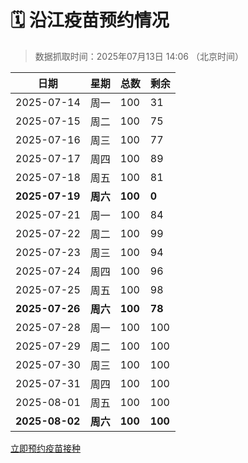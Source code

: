 # 🗓️ 沿江疫苗预约情况

> 数据抓取时间：2025年07月13日 14:06 （北京时间）

| 日期 | 星期 | 总数 | 剩余 |
|------|------|------|------|
| 2025-07-14 | 周一 | 100 | 31 |
| 2025-07-15 | 周二 | 100 | 75 |
| 2025-07-16 | 周三 | 100 | 77 |
| 2025-07-17 | 周四 | 100 | 89 |
| 2025-07-18 | 周五 | 100 | 81 |
| **2025-07-19** | **周六** | **100** | **0** |
| 2025-07-21 | 周一 | 100 | 84 |
| 2025-07-22 | 周二 | 100 | 99 |
| 2025-07-23 | 周三 | 100 | 94 |
| 2025-07-24 | 周四 | 100 | 96 |
| 2025-07-25 | 周五 | 100 | 98 |
| **2025-07-26** | **周六** | **100** | **78** |
| 2025-07-28 | 周一 | 100 | 100 |
| 2025-07-29 | 周二 | 100 | 100 |
| 2025-07-30 | 周三 | 100 | 100 |
| 2025-07-31 | 周四 | 100 | 100 |
| 2025-08-01 | 周五 | 100 | 100 |
| **2025-08-02** | **周六** | **100** | **100** |


<div class="button-container">
<a class="btn" href="http://yfzweb.ishequ.net/#/login" target="_blank">立即预约疫苗接种</a>
</div>
